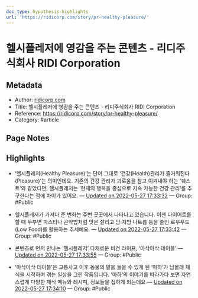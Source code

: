 ```yaml
---
doc_type: hypothesis-highlights
url: 'https://ridicorp.com/story/pr-healthy-pleasure/'
---
```


# 헬시플레저에 영감을 주는 콘텐츠 - 리디주식회사 RIDI Corporation

## Metadata
- Author: [ridicorp.com]()
- Title: 헬시플레저에 영감을 주는 콘텐츠 - 리디주식회사 RIDI Corporation
- Reference: https://ridicorp.com/story/pr-healthy-pleasure/
- Category: #article

## Page Notes
## Highlights
- ‘헬시플레저(Healthy Pleasure)’는 단어 그대로 ‘건강(Health)관리가 즐거워진다(Pleasure)’는 의미인데요. 기존의 건강 관리가 괴로움을 참고 이겨내야 하는 ‘퀘스트’와 같았다면, 헬시플레저는 ‘현재의 행복을 중심으로 지속 가능한 건강 관리’를 추구한다는 점에 차이가 있어요. — [Updated on 2022-05-27 17:33:32](https://hyp.is/sQUJPN2XEeyHphe_rBVLdw/ridicorp.com/story/pr-healthy-pleasure/) — Group: #Public

- 헬시플레저가 가져다 준 변화는 주변 곳곳에서 나타나고 있습니다. 이젠 다이어트를 할 때 두부면 파스타나 곤약밥처럼 맛은 살리고 당·지방·나트륨 등을 줄인 로우푸드(Low Food)를 활용하는 추세예요. — [Updated on 2022-05-27 17:33:42](https://hyp.is/t0Gegt2XEey7LkMHem3gww/ridicorp.com/story/pr-healthy-pleasure/) — Group: #Public

- 콘텐츠로 먼저 만나는 ‘헬시플레저’ 다채로운 비건 라이프, ‘아삭아삭 테이블’ — [Updated on 2022-05-27 17:33:55](https://hyp.is/vwBBWt2XEeyMYu9zTZ7LBg/ridicorp.com/story/pr-healthy-pleasure/) — Group: #Public

- ‘아삭아삭 테이블’은 교통사고 이후 동물의 말을 들을 수 있게 된 ‘마하’가 남몰래 채식을 시작하며 겪는 일상을 그린 작품입니다. ‘마하’의 이야기를 따라가다 보면 자연스럽게 다양한 채식 메뉴와 레시피, 정보들을 접하게 되는데요 — [Updated on 2022-05-27 17:34:10](https://hyp.is/x9tUaN2XEeyv9y_9toh62w/ridicorp.com/story/pr-healthy-pleasure/) — Group: #Public



